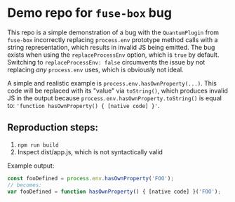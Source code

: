 # Demo repo for `fuse-box` bug

This repo is a simple demonstration of a bug with the `QuantumPlugin` from
`fuse-box` incorrectly replacing `process.env` prototype method calls with a
string representation, which results in invalid JS being emitted. The bug
exists when using the `replaceProcessEnv` option, which is `true` by default.
Switching to `replaceProcessEnv: false` circumvents the issue by not replacing
_any_ `process.env` uses, which is obviously not ideal.

A simple and realistic example is `process.env.hasOwnProperty(...)`. This code
will be replaced with its "value" via `toString()`, which produces invalid JS
in the output because `process.env.hasOwnProperty.toString()` is equal to:
`'function hasOwnProperty() { [native code] }'`.

## Reproduction steps:

1. `npm run build`
2. Inspect dist/app.js, which is not syntactically valid

Example output:

```js
const fooDefined = process.env.hasOwnProperty('FOO');
// becomes:
var fooDefined = function hasOwnProperty() { [native code] }('FOO');
```

